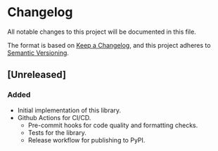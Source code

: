 # Changelog

All notable changes to this project will be documented in this file.

The format is based on [Keep a Changelog](https://keepachangelog.com/en/1.1.0/),
and this project adheres to [Semantic Versioning](https://semver.org/spec/v2.0.0.html).

## [Unreleased]

### Added

- Initial implementation of this library.
- Github Actions for CI/CD.
  - Pre-commit hooks for code quality and formatting checks.
  - Tests for the library.
  - Release workflow for publishing to PyPI.
